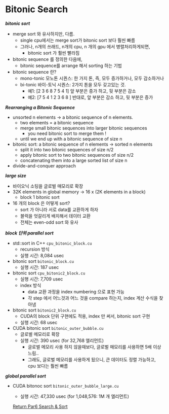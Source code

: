 # Bitonic Search

***bitonic sort***
- merge sort 와 유사하지만, 다름.
  - single cpu에서는 merge sort가 bitonic sort 보다 훨씬 빠름
  - 그러나, n개의 쓰래드, n개의 cpu, n 개의 gpu 에서 병렬처리하게되면,
    - bitonic sort 가 훨씬 빨라짐 
- bitonic sequence 를 정의한 다음에,
  - bitonic sequence를 arrange 해서 sorting 하는 기법
- bitonic sequence 란?
  - mono-tonic 모노톤 시퀀스: 한 가지 톤, 즉, 모두 증가하거나, 모두 감소하거나
  - bi-tonic 바이-토닉 시퀀스: 2가지 톤을 모두 갖고있는 것.
    - 예1: [2 3 6 8 7 5 4 1] 앞 부분은 증가 하고, 뒷 부분은 감소
    - 예2: [7 5 4 1 2 3 6 8 ] 반대로, 앞 부분은 감소 하고, 뒷 부분은 증가

***Rearranging a Bitonic Sequence***
- unsorted n elements → a bitonic sequence of n elements.
  - two elements = a bitonic sequence
  - merge small bitonic sequences into larger bitonic sequences
    - you need bitonic sort to merge them !
  - until we end up with a bitonic sequence of size n
- bitonic sort: a bitonic sequence of n elements → sorted n elements
  - split it into two bitonic sequences of size n/2
  - apply bitonic sort to two bitonic sequences of size n/2
  - concatenating them into a large sorted list of size n
- divide-and-conquer approach


***large size***
- 바이오닉 소팅을 글로벌 매모리로 확장 
- 32K elements in global memory → 16 x (2K elements in a block)
  - block 1 bitonic sort
- 16 개의 block 은 어떻게 sort?
  - sort 가 아니라 서로 data를 교환하게 하자
  - 블럭을 엇갈리게 배치해서 데이터 교환
  - 전체는 even-odd sort 와 유사



***block 단위 parallel sort***
- std::sort in C++ `cpu_bitonic_block.cu`
  - recursion 방식
  - 실행 시간: 8,084 usec
- bitonic sort `bitonic_block.cu`
  - 실행 시간: 187 usec 
- bitonic sort `cpu_bitonic2_block.cu`
  - 실행 시간: 7,709 usec
  - index 방식
    - data 교환 과정을 index numbering 으로 표현 가능
    - 각 step 에서 어느것과 어느 것을 compare 하는지, index 계산 수식을 찾아냄
- bitonic sort `bitonic2_block.cu`
  - CUDA의 block 단위 구현에도 적용, index 만 써서, bitonic sort 구현
  - 실행 시간: 68 usec
- CUDA bitonic sort `bitonic_outer_bubble.cu`
  - 글로벌 메모리로 확장
  - 실행 시간: 390 usec (for 32,768 엘리먼트)
    - 글로벌 메모리 사용 하지 않을때보다, 글로벌 매모리를 사용하면 5배 이상 느림..
    - 그래도, 글로벌 메모리를 사용하게 됬으니, 큰 데이터도 정렬 가능하고, cpu 보다는 훨씬 빠름
  
***global parallel sort***
- CUDA bitonoc sort `bitonic_outer_bubble_large.cu`
  - 실행 시간: 47,330 usec (for 1,048,576: 1M 개 엘리먼트) 
   
  
  [Return Par6 Search & Sort](../README.md)  
